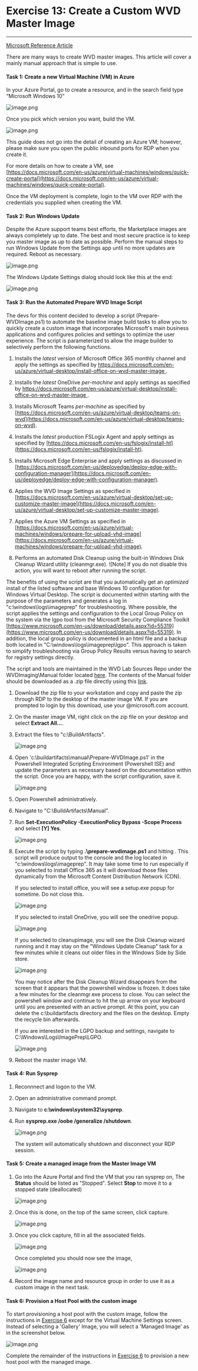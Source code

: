 # Exercise 13: Create a Custom WVD Master Image
--------------------------------------------------------

[Microsoft Reference Article](https://docs.microsoft.com/en-us/azure/virtual-machines/windows/capture-image-resource)

There are many ways to create WVD master images. This article will cover a mainly manual approach that is simple to use.

#### Task 1: Create a new Virtual Machine (VM) in Azure 

In your Azure Portal, go to create a resource, and in the search field type
“Microsoft Windows 10”

![image.png](/.attachments/image-win10ms-mp.png)

Once you pick which version you want, build the VM.

![image.png](/.attachments/image-create-a-vm-image.png)

This guide does not go into the detail of creating an Azure VM; however, please make sure you open the public inbound ports for RDP when you create it.

For more details on how to create a VM, see [https://docs.microsoft.com/en-us/azure/virtual-machines/windows/quick-create-portal](https://docs.microsoft.com/en-us/azure/virtual-machines/windows/quick-create-portal).

Once the VM deployment is complete, login to the VM over RDP with the credentials you supplied when creating the VM.

#### Task 2: Run Windows Update

Despite the Azure support teams best efforts, the Marketplace images are always completely up to date. The best and most secure practice is to keep you master image as up to date as possible. Perform the manual steps to run Windows Update from the Settings app until no more updates are required. Reboot as necessary.

![image.png](/.attachments/image-windows-update.png)

The Windows Update Settings dialog should look like this at the end:

![image.png](/.attachments/image-up-to-date.png)

#### Task 3: Run the Automated Prepare WVD Image Script 

The devs for this content decided to develop a script (Prepare-WVDImage.ps1) to automate the baseline image build tasks to allow you to quickly create a custom image that incorporates Microsoft's main business applications and configures policies and settings to optimize the user experience. The script is parameterized to allow the image builder to selectively perform the following functions.

1. Installs the *latest* version of Microsoft Office 365 monthly channel and apply the settings as specified by [https://docs.microsoft.com/en-us/azure/virtual-desktop/install-office-on-wvd-master-image
](https://docs.microsoft.com/en-us/azure/virtual-desktop/install-office-on-wvd-master-image).

2. Installs the *latest* OneDrive *per-machine* and apply settings as specified by [https://docs.microsoft.com/en-us/azure/virtual-desktop/install-office-on-wvd-master-image
](https://docs.microsoft.com/en-us/azure/virtual-desktop/install-office-on-wvd-master-image).

3. Installs Microsoft Teams *per-machine* as specified by [https://docs.microsoft.com/en-us/azure/virtual-desktop/teams-on-wvd](https://docs.microsoft.com/en-us/azure/virtual-desktop/teams-on-wvd).

4. Installs the *latest* production FSLogix Agent and apply settings as specified by [https://docs.microsoft.com/en-us/fslogix/install-ht](https://docs.microsoft.com/en-us/fslogix/install-ht).

5. Installs Microsoft Edge Enterprise and apply settings as discussed in [https://docs.microsoft.com/en-us/deployedge/deploy-edge-with-configuration-manager](https://docs.microsoft.com/en-us/deployedge/deploy-edge-with-configuration-manager).

6. Applies the WVD Image Settings as specified in [https://docs.microsoft.com/en-us/azure/virtual-desktop/set-up-customize-master-image](https://docs.microsoft.com/en-us/azure/virtual-desktop/set-up-customize-master-image).

7. Applies the Azure VM Settings as specified in [https://docs.microsoft.com/en-us/azure/virtual-machines/windows/prepare-for-upload-vhd-image](https://docs.microsoft.com/en-us/azure/virtual-machines/windows/prepare-for-upload-vhd-image).

8. Performs an automated Disk Cleanup using the built-in Windows Disk Cleanup Wizard utility (cleanmgr.exe). ![Note] If you do not disable this action, you will want to reboot after running the script.

The benefits of using the script are that you automatically get an *optimized* install of the listed software and base Windows 10 configuration for Windows Virtual Desktop. The script is documented within starting with the purpose of the parameters and generates a log in "c:\windows\logs\imageprep" for troubleshooting. Where possible, the script applies the settings and configuration to the Local Group Policy on the system via the lgpo tool from the Microsoft Security Compliance Toolkit [https://www.microsoft.com/en-us/download/details.aspx?id=55319](https://www.microsoft.com/en-us/download/details.aspx?id=55319). In addition, the local group policy is documented in an html file and a backup both located in "C:\windows\logs\imageprep\lgpo". This approach is taken to simplify troubleshooting via Group Policy Results versus having to search for registry settings directly.

The script and tools are maintained in the WVD Lab Sources Repo under the WVDImaging\\Manual folder located [here](https://servicescode.visualstudio.com/WVD%20Bootcamp%20Labs/_git/WVDSources?path=%2FWVDImaging%2FManual). The contents of the Manual folder should be downloaded as a .zip file directly using this [link](https://servicescode.visualstudio.com/45c551a2-105f-4bdb-b096-134ebc8001c5/_apis/git/repositories/ec513ac5-8907-4014-bcb7-a84229a2d7be/items?path=%2FWVDImaging%2FManual&versionDescriptor%5BversionOptions%5D=0&versionDescriptor%5BversionType%5D=0&versionDescriptor%5Bversion%5D=master&resolveLfs=true&%24format=zip&api-version=5.0&download=true).

1. Download the zip file to your workstation and copy and paste the zip through RDP to the desktop of the master image VM. If you are prompted to login by this download, use your @microsoft.com account.

2. On the master image VM, right click on the zip file on your desktop and select **Extract All...**.

3. Extract the files to "c:\BuildArtifacts".

   ![image.png](/.attachments/image-extract-buildartifacts.png)

4. Open 'c:\buildartifacts\manual\Prepare-WVDImage.ps1' in the Powershell Integrated Scripting Environment (Powershell ISE) and update the parameters as necessary based on the documentation within the script. Once you are happy, with the script configuration, save it.

   ![image.png](/.attachments/image-edit-script.png)

5. Open Powershell administratively.

6. Navigate to "C:\BuildArtifacts\Manual".

7. Run **Set-ExecutionPolicy -ExecutionPolicy Bypass -Scope Process** and select **[Y] Yes**.

   ![image.png](/.attachments/image-powershell-setexecutionpolicy.png)

8. Execute the script by typing **.\prepare-wvdimage.ps1** and hitting <Enter>. This script will produce output to the console and the log located in "c:\windows\logs\imageprep". It may take some time to run especially if you selected to install Office 365 as it will download those files dynamically from the Microsoft Content Distribution Network (CDN).

   If you selected to install office, you will see a setup.exe popup for sometime. Do not close this.

   ![image.png](/.attachments/image-running-script1.png)

   If you selected to install OneDrive, you will see the onedrive popup.

   ![image.png](/.attachments/image-script-onedriveinstall.png)

   If you selected to cleanupimage, you will see the Disk Cleanup wizard running and it may stay on the "Windows Update Cleanup" task for a few minutes while it cleans out older files in the Windows Side by Side store.

   ![image.png](/.attachments/image-cleanmgr-running.png)

   You may notice after the Disk Cleanup Wizard disappears from the screen that it appears that the powershell window is frozen. It does take a few minutes for the cleanmgr.exe process to close. You can select the powershell window and continue to hit the up arrow on your keyboard until you are presented with an active prompt. At this point, you can delete the c:\buildartifacts directory and the files on the desktop. Empty the recycle bin afterwards.

   If you are interested in the LGPO backup and settings, navigate to C:\Windows\Logs\ImagePrep\LGPO.

   ![image.png](/.attachments/image-lgpodirectory.png)

9. Reboot the master image VM.

#### Task 4: Run Sysprep

1. Reconnnect and logon to the VM. 

2. Open an administrative command prompt.

2. Navigate to **c:\windows\system32\sysprep**.

3. Run **sysprep.exe /oobe /generalize /shutdown**.

   ![image.png](/.attachments/image-sysprep.png)

   The system will automatically shutdown and disconnect your RDP session.

#### Task 5: Create a managed image from the Master Image VM

1. Go into the Azure Portal and find the VM that you ran sysprep on, The **Status** should be listed as "Stopped". Select **Stop** to move it to a stopped state (deallocated)

   ![image.png](/.attachments/image-stop-vm.png)

2. Once this is done, on the top of the same screen, click capture.

   ![image.png](/.attachments/image-capture-image.png)

3. Once you click capture, fill in all the associated fields.

   ![image.png](/.attachments/image-createimage-dialog.png)

   Once completed you should now see the image,

   ![image.png](/.attachments/image-imageproperties.png)

4. Record the image name and resource group in order to use it as a custom image in the next task.

#### Task 6: Provision a Host Pool with the custom image 

To start provisioning a host pool with the custom image, follow the instructions in [Exercise 6](Exercise-6%3A-Deploy-a-Pooled-Host-Pool.md) except for the Virtual Machine Settings screen. Instead of selecting a 'Gallery' Image, you will select a 'Managed Image' as in the screenshot below.

![image.png](/.attachments/image-provisionhostpool-2.png)

Complete the remainder of the instructions in [Exercise 6](Exercise-6%3A-Deploy-a-Pooled-Host-Pool.md) to provision a new host pool with the managed image.